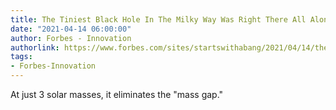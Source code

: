 ```yaml
---
title: The Tiniest Black Hole In The Milky Way Was Right There All Along
date: "2021-04-14 06:00:00"
author: Forbes - Innovation
authorlink: https://www.forbes.com/sites/startswithabang/2021/04/14/the-tiniest-black-hole-in-the-milky-way-was-right-there-all-along/
tags:
- Forbes-Innovation
---
```

At just 3 solar masses, it eliminates the "mass gap."